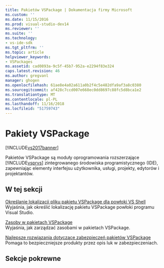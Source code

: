 ```yaml
---
title: Pakietów VSPackage | Dokumentacja firmy Microsoft
ms.custom: ''
ms.date: 11/15/2016
ms.prod: visual-studio-dev14
ms.reviewer: ''
ms.suite: ''
ms.technology:
- vs-ide-sdk
ms.tgt_pltfrm: ''
ms.topic: article
helpviewer_keywords:
- VSPackages
ms.assetid: cad0893a-9c5f-45b7-952a-e2294f83e324
caps.latest.revision: 46
ms.author: gregvanl
manager: ghogen
ms.openlocfilehash: 61ae8e4a02a611a0b2f4c5e482dfa9af3a8c0380
ms.sourcegitcommit: af428c7ccd007e668ec0dd8697c88fc5d8bca1e2
ms.translationtype: MT
ms.contentlocale: pl-PL
ms.lasthandoff: 11/16/2018
ms.locfileid: "51759743"
---
```

# <a name="vspackages"></a>Pakiety VSPackage
[!INCLUDE[vs2017banner](../../includes/vs2017banner.md)]

Pakietów VSPackage są moduły oprogramowania rozszerzające [!INCLUDE[vsprvs](../../includes/vsprvs-md.md)] zintegrowanego środowiska programistycznego (IDE), zapewniając elementy interfejsu użytkownika, usługi, projekty, edytorów i projektantów.  
  
## <a name="in-this-section"></a>W tej sekcji  
 [Określanie lokalizacji pliku pakietu VSPackage dla powłoki VS Shell](../../extensibility/internals/specifying-vspackage-file-location-to-the-vs-shell.md)  
 Wyjaśnia, jak określić lokalizację pakietu VSPackage powłoki programu Visual Studio.  
  
 [Zasoby w pakietach VSPackage](../../extensibility/internals/resources-in-vspackages.md)  
 Wyjaśnia, jak zarządzać zasobami w pakietach VSPackage.  
  
 [Najlepsze rozwiązania dotyczące zabezpieczeń pakietów VSPackage](../../extensibility/internals/best-practices-for-security-in-vspackages.md)  
 Pomaga to bezpieczniejsze produkty przez opis luk w zabezpieczeniach.  
  
## <a name="related-sections"></a>Sekcje pokrewne

